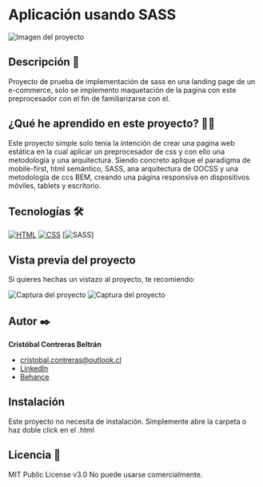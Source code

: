 # Aplicación usando SASS
![Imagen del proyecto](https://github.com/AsCraftC/ssas-aplication/blob?raw=true)

## Descripción 📑
Proyecto de prueba de implementación de sass en una landing page de un e-commerce, solo se implemento maquetación de la pagina con este preprocesador con el fin de familiarizarse con el.

## ¿Qué he aprendido en este proyecto? 🙇🏻 
Este proyecto simple solo tenia la intención de crear una pagina web estática en la cual aplicar un preprocesador de css y con ello una metodología y una arquitectura. Siendo concreto aplique el paradigma de mobile-first, html semántico, SASS, ana arquitectura de OOCSS y una metodología de ccs BEM, creando una página responsiva en dispositivos móviles, tablets y escritorio.

## Tecnologías 🛠
<!-- Iconos sacados de: https://github.com/hendrasob/badges/blob/master/README.md y https://github.com/alexandresanlim/Badges4-README.md-Profile -->
[![HTML](https://img.shields.io/badge/HTML5-E34F26?style=for-the-badge&logo=html5&logoColor=white)](https://es.wikipedia.org/wiki/HTML5)
[![CSS](https://img.shields.io/badge/CSS3-1572B6?style=for-the-badge&logo=css3&logoColor=white)](https://es.wikipedia.org/wiki/CSS)
[![SASS](https://img.shields.io/badge/Sass-CC6699?style=for-the-badge&logo=sass&logoColor=white)]


## Vista previa del proyecto
Si quieres hechas un vistazo al proyecto, te recomiendo:

![Captura del proyecto](https://github.com/AsCraftC/ssas-aplication/blob?raw=true)
![Captura del proyecto](https://github.com/AsCraftC/ssas-aplication/blob?raw=true)

## Autor ✒️
**Cristóbal Contreras Beltrán**

* [cristobal.contreras@outlook.cl](cristobal.contreras@outlook.cl)
* [LinkedIn](https://www.linkedin.com/in/cristobal-contreras-beltran/)
* [Behance](https://www.behance.net/AsCraftC)

## Instalación 
Este proyecto no necesita de instalación. Simplemente abre la carpeta o haz doble click en el .html
  
## Licencia 📄
MIT Public License v3.0
No puede usarse comercialmente.